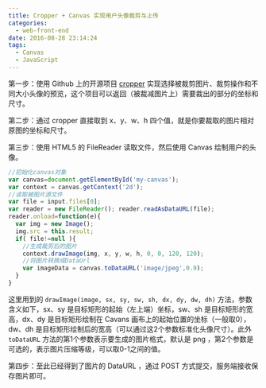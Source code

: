 ```yaml
---
title: Cropper + Canvas 实现用户头像裁剪与上传
categories:
  - web-front-end
date: 2016-08-28 23:14:24
tags:
  - Canvas
  - JavaScript
---
```


第一步：使用 Github 上的开源项目 [cropper](https://github.com/fengyuanchen/cropper) 实现选择被裁剪图片、裁剪操作和不同大小头像的预览，这个项目可以返回（被裁减图片上）需要裁出的部分的坐标和尺寸。

<!-- more -->

第二步：通过 cropper 直接取到 x、y、w、h 四个值，就是你要裁取的图片相对原图的坐标和尺寸。

第三步：使用 HTML5 的 FileReader 读取文件，然后使用 Canvas 绘制用户的头像。

``` js
//初始化canvas对象
var canvas=document.getElementById('my-canvas');
var context = canvas.getContext('2d');
//读取被图片源文件
var file = input.files[0];
var reader = new FileReader(); reader.readAsDataURL(file);
reader.onload=function(e){
  var img = new Image();
  img.src = this.result;
  if( file!=null ){
    //生成裁剪后的图片
    context.drawImage(img, x, y, w, h, 0, 0, 120, 120);
    //将图片转换成DataUrl
    var imageData = canvas.toDataURL('image/jpeg',0.9);
  }
}
```

这里用到的 `drawImage(image, sx, sy, sw, sh, dx, dy, dw, dh)` 方法，参数含义如下，sx、sy 是目标矩形的起始（左上端）坐标，sw、sh 是目标矩形的宽高，dx、dy 是目标矩形绘制在 Cavans 画布上的起始位置的坐标（一般取0），dw、dh 是目标矩形绘制后的宽高（可以通过这2个参数标准化头像尺寸）。此外 `toDataURL` 方法的第1个参数表示要生成的图片格式，默认是 png ，第2个参数是可选的，表示图片压缩等级，可以取0-1之间的值。

第四步：至此已经得到了图片的 DataURL ，通过 POST 方式提交，服务端接收保存图片即可。